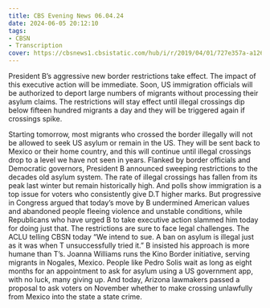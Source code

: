 ```yaml
---
title: CBS Evening News 06.04.24
date: 2024-06-05 20:12:10
tags:
- CBSN
- Transcription
cover: https://cbsnews1.cbsistatic.com/hub/i/r/2019/04/01/727e357a-a126-4138-a2c5-4d3222669d57/thumbnail/640x360/3ff2761028dc5c65cc4f07acd54bcd5c/cbsn2-logo-1920x1080.jpg
---
```

President B’s aggressive new border restrictions take effect. The impact of this executive action will be immediate. Soon, US immigration officials will be authorized to deport large numbers of migrants without processing their asylum claims. The restrictions will stay effect until illegal crossings dip below fifteen hundred migrants a day and they will be triggered again if crossings spike.

Starting tomorrow, most migrants who crossed the border illegally will not be allowed to seek US asylum or remain in the US. They will be sent back to Mexico or their home country, and this will continue until illegal crossings drop to a level we have not seen in years. Flanked by border officials and Democratic governors, President B announced sweeping restrictions to the decades old asylum system. The rate of illegal crossings has fallen from its peak last winter but remain historically high. And polls show immigration is a top issue for voters who consistently give D.T higher marks. But progressive in Congress argued that today’s move by B undermined American values and abandoned people fleeing violence and unstable conditions, while Republicans who have urged B to take executive action slammed him today for doing just that. The restrictions are sure to face legal challenges. The ACLU telling CBSN today “We intend to sue. A ban on asylum is illegal just as it was when T unsuccessfully tried it.” B insisted his approach is more humane than T’s. Joanna Williams runs the Kino Border initiative, serving migrants in Nogales, Mexico. People like Pedro Solis wait as long as eight months for an appointment to ask for asylum using a US government app, with no luck, many giving up. And today, Arizona lawmakers passed a proposal to ask voters on November whether to make crossing unlawfully from Mexico into the state a state crime. 
